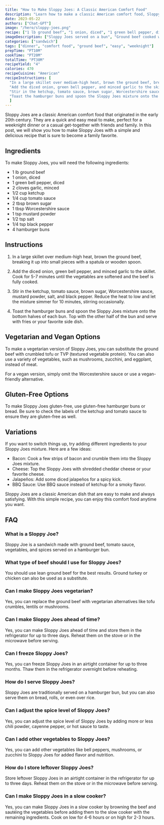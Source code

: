 ```yaml
---
title: "How to Make Sloppy Joes: A Classic American Comfort Food"
description: "Learn how to make a classic American comfort food, Sloppy Joes, with this easy recipe. Perfect for a weeknight dinner or a casual get-together with friends and family!"
date: 2023-05-22
authors: ["Chat-GPT"]
image: "/hero/sloppy-joes.png"
recipe: ["1 lb ground beef", "1 onion, diced", "1 green bell pepper, diced", "2 cloves garlic, minced", "1/2 cup ketchup", "1/4 cup tomato sauce", "2 tbsp brown sugar", "1 tbsp Worcestershire sauce", "1 tsp mustard powder", "1/2 tsp salt", "1/4 tsp black pepper", "4 hamburger buns"]
imageDescription: ["Sloppy Joes served on a bun", "Ground beef cooked with onions and peppers", "A spoonful of Sloppy Joes on a plate", "A side of fries"]
categories: ["sandwich"]
tags: ["dinner", "comfort food", "ground beef", "easy", "weeknight"]
prepTime: "PT10M"
cookTime: "PT20M"
totalTime: "PT30M"
recipeYield: "4"
calories: 470
recipeCuisine: "American"
recipeInstructions: [
  "In a large skillet over medium-high heat, brown the ground beef, breaking it up into small pieces with a spatula or wooden spoon.",
  "Add the diced onion, green bell pepper, and minced garlic to the skillet. Cook for 5-7 minutes until the vegetables are softened and the beef is fully cooked.",
  "Stir in the ketchup, tomato sauce, brown sugar, Worcestershire sauce, mustard powder, salt, and black pepper. Reduce the heat to low and let the mixture simmer for 10 minutes, stirring occasionally.",
  "Toast the hamburger buns and spoon the Sloppy Joes mixture onto the bottom halves of each bun. Top with the other half of the bun and serve with fries or your favorite side dish."
  ]
---
```


Sloppy Joes are a classic American comfort food that originated in the early 20th century. They are a quick and easy meal to make, perfect for a weeknight dinner or a casual get-together with friends and family. In this post, we will show you how to make Sloppy Joes with a simple and delicious recipe that is sure to become a family favorite.

## Ingredients

To make Sloppy Joes, you will need the following ingredients:

- 1 lb ground beef
- 1 onion, diced
- 1 green bell pepper, diced
- 2 cloves garlic, minced
- 1/2 cup ketchup
- 1/4 cup tomato sauce
- 2 tbsp brown sugar
- 1 tbsp Worcestershire sauce
- 1 tsp mustard powder
- 1/2 tsp salt
- 1/4 tsp black pepper
- 4 hamburger buns

## Instructions

1. In a large skillet over medium-high heat, brown the ground beef, breaking it up into small pieces with a spatula or wooden spoon.

2. Add the diced onion, green bell pepper, and minced garlic to the skillet. Cook for 5-7 minutes until the vegetables are softened and the beef is fully cooked.

3. Stir in the ketchup, tomato sauce, brown sugar, Worcestershire sauce, mustard powder, salt, and black pepper. Reduce the heat to low and let the mixture simmer for 10 minutes, stirring occasionally.

4. Toast the hamburger buns and spoon the Sloppy Joes mixture onto the bottom halves of each bun. Top with the other half of the bun and serve with fries or your favorite side dish.

## Vegetarian and Vegan Options

To make a vegetarian version of Sloppy Joes, you can substitute the ground beef with crumbled tofu or TVP (textured vegetable protein). You can also use a variety of vegetables, such as mushrooms, zucchini, and eggplant, instead of meat.

For a vegan version, simply omit the Worcestershire sauce or use a vegan-friendly alternative.

## Gluten-Free Options

To make Sloppy Joes gluten-free, use gluten-free hamburger buns or bread. Be sure to check the labels of the ketchup and tomato sauce to ensure they are gluten-free as well.

## Variations

If you want to switch things up, try adding different ingredients to your Sloppy Joes mixture. Here are a few ideas:

- Bacon: Cook a few strips of bacon and crumble them into the Sloppy Joes mixture.
- Cheese: Top the Sloppy Joes with shredded cheddar cheese or your favorite cheese.
- Jalapeños: Add some diced jalapeños for a spicy kick.
- BBQ Sauce: Use BBQ sauce instead of ketchup for a smoky flavor.

Sloppy Joes are a classic American dish that are easy to make and always satisfying. With this simple recipe, you can enjoy this comfort food anytime you want.

## FAQ

### What is a Sloppy Joe?

Sloppy Joe is a sandwich made with ground beef, tomato sauce, vegetables, and spices served on a hamburger bun.

### What type of beef should I use for Sloppy Joes?

You should use lean ground beef for the best results. Ground turkey or chicken can also be used as a substitute.

### Can I make Sloppy Joes vegetarian?

Yes, you can replace the ground beef with vegetarian alternatives like tofu crumbles, lentils or mushrooms.

### Can I make Sloppy Joes ahead of time?

Yes, you can make Sloppy Joes ahead of time and store them in the refrigerator for up to three days. Reheat them on the stove or in the microwave before serving.

### Can I freeze Sloppy Joes?

Yes, you can freeze Sloppy Joes in an airtight container for up to three months. Thaw them in the refrigerator overnight before reheating.

### How do I serve Sloppy Joes?

Sloppy Joes are traditionally served on a hamburger bun, but you can also serve them on bread, rolls, or even over rice.

### Can I adjust the spice level of Sloppy Joes?

Yes, you can adjust the spice level of Sloppy Joes by adding more or less chili powder, cayenne pepper, or hot sauce to taste.

### Can I add other vegetables to Sloppy Joes?

Yes, you can add other vegetables like bell peppers, mushrooms, or zucchini to Sloppy Joes for added flavor and nutrition.

### How do I store leftover Sloppy Joes?

Store leftover Sloppy Joes in an airtight container in the refrigerator for up to three days. Reheat them on the stove or in the microwave before serving.

### Can I make Sloppy Joes in a slow cooker?

Yes, you can make Sloppy Joes in a slow cooker by browning the beef and sautéing the vegetables before adding them to the slow cooker with the remaining ingredients. Cook on low for 4-6 hours or on high for 2-3 hours.